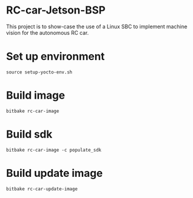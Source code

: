 # RC-car-Jetson-BSP
This project is to show-case the use of a Linux SBC to implement machine vision for the autonomous RC car.

# Set up environment
`source setup-yocto-env.sh`

# Build image
`bitbake rc-car-image`

# Build sdk
`bitbake rc-car-image -c populate_sdk`

# Build update image
`bitbake rc-car-update-image`
 
